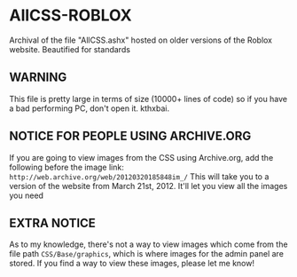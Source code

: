 # AllCSS-ROBLOX
Archival of the file "AllCSS.ashx" hosted on older versions of the Roblox website. Beautified for standards

## WARNING
This file is pretty large in terms of size (10000+ lines of code) so if you have a bad performing PC, don't open it. kthxbai.

## NOTICE FOR PEOPLE USING ARCHIVE.ORG
If you are going to view images from the CSS using Archive.org, add the following before the image link:
`http://web.archive.org/web/20120320185848im_/`
This will take you to a version of the website from March 21st, 2012. It'll let you view all the images you need

## EXTRA NOTICE
As to my knowledge, there's not a way to view images which come from the file path `CSS/Base/graphics`, which is where images for the admin panel are stored. If you find a way to view these images, please let me know!
